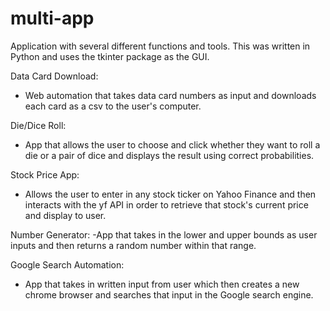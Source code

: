 # multi-app
Application with several different functions and tools. This was written in Python and uses the tkinter package as the GUI.


Data Card Download: 
- Web automation that takes data card numbers as input and downloads each card as a csv to the user's computer.

Die/Dice Roll:
- App that allows the user to choose and click whether they want to roll a die or a pair of dice and displays the result using correct probabilities.

Stock Price App:
- Allows the user to enter in any stock ticker on Yahoo Finance and then interacts with the yf API in order to retrieve that stock's current price and display to user.

Number Generator:
-App that takes in the lower and upper bounds as user inputs and then returns a random number within that range.

Google Search Automation:
- App that takes in written input from user which then creates a new chrome browser and searches that input in the Google search engine. 
